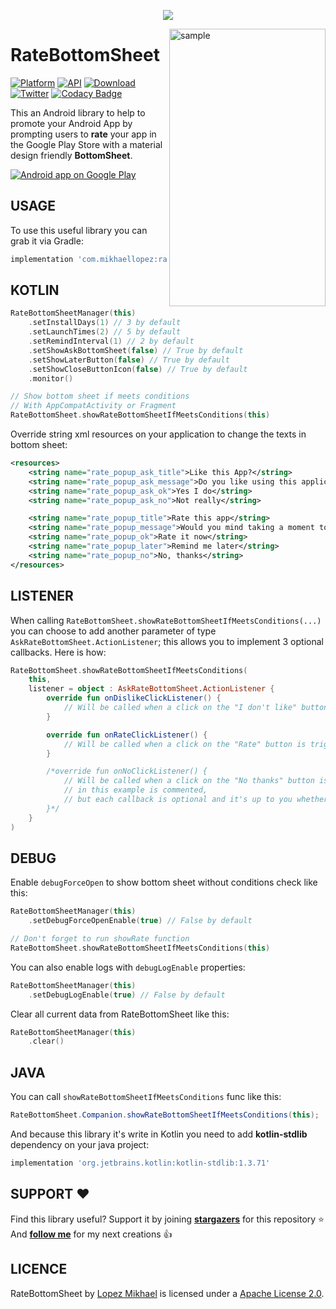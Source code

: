 <p align="center"><img src="/preview/header.png"></p>

<img src="/preview/preview.gif" alt="sample" title="sample" width="250" height="444" align="right" />

RateBottomSheet
=================

[![Platform](https://img.shields.io/badge/platform-android-green.svg)](http://developer.android.com/index.html)
[![API](https://img.shields.io/badge/API-16%2B-brightgreen.svg?style=flat)](https://android-arsenal.com/api?level=16)
[![Download](https://api.bintray.com/packages/lopspower/maven/com.mikhaellopez:ratebottomsheet/images/download.svg?version=1.1.0)](https://bintray.com/lopspower/maven/com.mikhaellopez:ratebottomsheet/1.1.0/link)
<br>
[![Twitter](https://img.shields.io/badge/Twitter-@LopezMikhael-blue.svg?style=flat)](http://twitter.com/lopezmikhael)
[![Codacy Badge](https://api.codacy.com/project/badge/Grade/0225b845d594403cbf1be79efdcba93b)](https://www.codacy.com/manual/lopspower/RateBottomSheet?utm_source=github.com&amp;utm_medium=referral&amp;utm_content=lopspower/RateBottomSheet&amp;utm_campaign=Badge_Grade)

This an Android library to help to promote your Android App by prompting users to **rate** your app in the Google Play Store with a material design friendly **BottomSheet**.

<a href="https://play.google.com/store/apps/details?id=com.mikhaellopez.lopspower">
  <img alt="Android app on Google Play" src="https://developer.android.com/images/brand/en_app_rgb_wo_45.png" />
</a>

USAGE
-----

To use this useful library you can grab it via Gradle:

```groovy
implementation 'com.mikhaellopez:ratebottomsheet:1.1.0'
```

KOTLIN
-----

```kotlin
RateBottomSheetManager(this)
    .setInstallDays(1) // 3 by default
    .setLaunchTimes(2) // 5 by default
    .setRemindInterval(1) // 2 by default
    .setShowAskBottomSheet(false) // True by default
    .setShowLaterButton(false) // True by default
    .setShowCloseButtonIcon(false) // True by default
    .monitor()

// Show bottom sheet if meets conditions
// With AppCompatActivity or Fragment
RateBottomSheet.showRateBottomSheetIfMeetsConditions(this)
```

Override string xml resources on your application to change the texts in bottom sheet:

```xml
<resources>
    <string name="rate_popup_ask_title">Like this App?</string>
    <string name="rate_popup_ask_message">Do you like using this application?</string>
    <string name="rate_popup_ask_ok">Yes I do</string>
    <string name="rate_popup_ask_no">Not really</string>

    <string name="rate_popup_title">Rate this app</string>
    <string name="rate_popup_message">Would you mind taking a moment to rate it? It won\'t take more than a minute. Thanks for your support!</string>
    <string name="rate_popup_ok">Rate it now</string>
    <string name="rate_popup_later">Remind me later</string>
    <string name="rate_popup_no">No, thanks</string>
</resources>
```

LISTENER
-----

When calling `RateBottomSheet.showRateBottomSheetIfMeetsConditions(...)` you can choose to add another parameter of type `AskRateBottomSheet.ActionListener`; this allows you to implement 3 optional callbacks.
Here is how:

```kotlin
RateBottomSheet.showRateBottomSheetIfMeetsConditions(
    this,
    listener = object : AskRateBottomSheet.ActionListener {
        override fun onDislikeClickListener() {
            // Will be called when a click on the "I don't like" button is triggered
        }

        override fun onRateClickListener() {
            // Will be called when a click on the "Rate" button is triggered
        }

        /*override fun onNoClickListener() {
            // Will be called when a click on the "No thanks" button is triggered,
            // in this example is commented,
            // but each callback is optional and it's up to you whether to implement it or not!
        }*/
    }
)
```

DEBUG
-----

Enable `debugForceOpen` to show bottom sheet without conditions check like this:

```kotlin
RateBottomSheetManager(this)
    .setDebugForceOpenEnable(true) // False by default

// Don't forget to run showRate function
RateBottomSheet.showRateBottomSheetIfMeetsConditions(this)
```

You can also enable logs with `debugLogEnable` properties:

```kotlin
RateBottomSheetManager(this)
    .setDebugLogEnable(true) // False by default
```

Clear all current data from RateBottomSheet like this:

```kotlin
RateBottomSheetManager(this)
    .clear()
```

JAVA
-----

You can call `showRateBottomSheetIfMeetsConditions` func like this:

```java
RateBottomSheet.Companion.showRateBottomSheetIfMeetsConditions(this);
```

And because this library it's write in Kotlin you need to add **kotlin-stdlib** dependency on your java project:

```groovy
implementation 'org.jetbrains.kotlin:kotlin-stdlib:1.3.71'
```

SUPPORT ❤️
-----

Find this library useful? Support it by joining [**stargazers**](https://github.com/lopspower/RateBottomSheet/stargazers) for this repository ⭐️
<br/>
And [**follow me**](https://github.com/lopspower?tab=followers) for my next creations 👍

LICENCE
-----

RateBottomSheet by [Lopez Mikhael](http://mikhaellopez.com/) is licensed under a [Apache License 2.0](http://www.apache.org/licenses/LICENSE-2.0).
